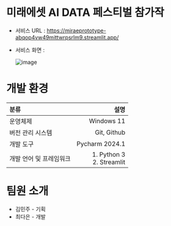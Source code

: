 # 미래에셋 AI DATA 페스티벌 참가작
* 서비스 URL : https://miraeprototype-abqop4vw49mittwrpsrlm9.streamlit.app/
* 서비스 화면 :<br>

  ![image](https://github.com/user-attachments/assets/ad4b5a69-11d5-4fe3-9dbc-dac1bccd0f98)



# 개발 환경 
| 분류            |                           설명 |
|:--------------|-----------------------------:|
| 운영체제          |                   Windows 11 |
| 버전 관리 시스템     |                  Git, Github |
| 개발 도구         |               Pycharm 2024.1 |
| 개발 언어 및 프레임워크 | 1. Python 3<br/>2. Streamlit |

# 팀원 소개 
* 김민주 - 기획
* 최다은 - 개발
